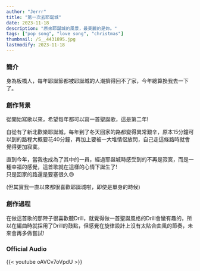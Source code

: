 ```yaml
---
author: "Jerrr"
title: "第一次去耶誕城"
date: 2023-11-18
description: "原來耶誕城的風景，最美麗的是妳。"
tags: ["pop song", "love song", "christmas"]
thumbnail: /S__4431895.jpg
lastmodify: 2023-11-18
---
```


### 簡介
身為板橋人，每年耶誕節都被耶誕城的人潮擠得回不了家，今年總算換我去一下了。

### 創作背景
從開始寫歌以來，希望每年都可以寫一首聖誕歌，這是第二年!

自從有了新北歡樂耶誕城，每年到了冬天回家的路都變得異常艱辛，原本15分鐘可以到的路程大概要花40分鐘，再加上要被一大堆情侶放閃，自己走這條路時就會覺得更加寂寞。

直到今年，當我也成為了其中的一員，經過耶誕城時感受到的不再是寂寞，而是一種幸福的感覺，這首歌就在這樣的心情下誕生了! <br>只是回家的路還是要塞很久😢

(但其實我一直以來都很喜歡耶誕城啦，即使是單身的時候)

### 創作過程
在做這首歌的那陣子很喜歡聽Drill，就覺得做一首聖誕風格的Drill會蠻有趣的，所以在編曲時就採用了Drill的鼓點，但感覺在旋律設計上沒有太貼合曲風的節奏，未來會再多做嘗試!


### Official Audio
{{< youtube oAVCv7oVpdU >}}
